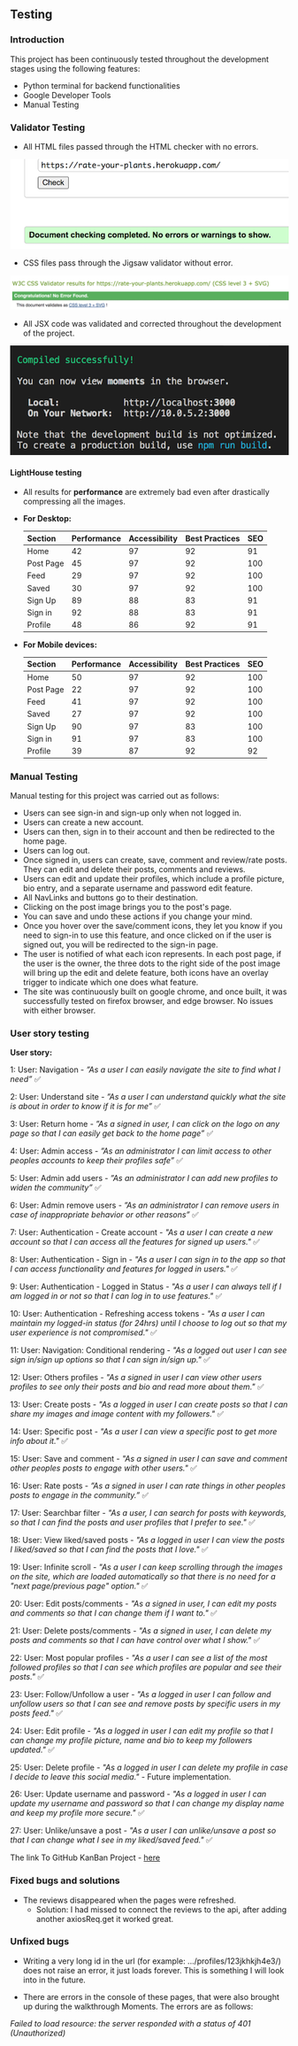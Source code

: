 ## **Testing**
### **Introduction**
This project has been continuously tested throughout the development stages using the following features:
- Python terminal for backend functionalities
- Google Developer Tools
- Manual Testing

### **Validator Testing**
- All HTML files passed through the HTML checker with no errors.

![screenshot](documentation/test_screenshots/html-check.png)


- CSS files pass through the Jigsaw validator without error.

![screenshot](documentation/test_screenshots/css-check.png)

- All JSX code was validated and corrected throughout the development of the project.

![screenshot](documentation/test_screenshots/jsx-check.png)


#### **LightHouse testing**

- All results for **performance** are extremely bad even after drastically compressing all the images.

* **For Desktop:**

    | Section | Performance | Accessibility | Best Practices | SEO |
    | --- | --- | --- | --- | --- |
    | Home | 42 | 97 | 92 | 91 |
    | Post Page | 45 | 97 | 92 | 100 |
    | Feed | 29 | 97 | 92 | 100 |
    | Saved | 30 | 97 | 92 | 100 |
    | Sign Up | 89 | 88 | 83 | 91 |
    | Sign in | 92 | 88 | 83 | 91 |
    | Profile | 48 | 86 | 92 | 91 |

* **For Mobile devices:**

    | Section | Performance | Accessibility | Best Practices | SEO |
    | --- | --- | --- | --- | --- |
    | Home | 50 | 97 | 92 | 100 |
    | Post Page | 22 | 97 | 92 | 100 |
    | Feed | 41 | 97 | 92 | 100 |
    | Saved | 27 | 97 | 92 | 100 |
    | Sign Up | 90 | 97 | 83 | 100 |
    | Sign in | 91 | 97 | 83 | 100 |
    | Profile | 39 | 87 | 92 | 92 |


### **Manual Testing**
Manual testing for this project was carried out as follows: 
- Users can see sign-in and sign-up only when not logged in.
- Users can create a new account.
- Users can then, sign in to their account and then be redirected to the home page.
- Users can log out.
- Once signed in, users can create, save, comment and review/rate posts. They can edit and delete their posts, comments and reviews. 
- Users can edit and update their profiles, which include a profile picture, bio entry, and a separate username and password edit feature.
- All NavLinks and buttons go to their destination.
- Clicking on the post image brings you to the post's page.
- You can save and undo these actions if you change your mind.
- Once you hover over the save/comment icons, they let you know if you need to sign-in to use this feature, and once clicked on if the user is signed out, you will be redirected to the sign-in page.
- The user is notified of what each icon represents. In each post page, if the user is the owner, the three dots to the right side of the post image will bring up the edit and delete feature, both icons have an overlay trigger to indicate which one does what feature.
- The site was continuously built on google chrome, and once built, it was successfully tested on firefox browser, and edge browser. No issues with either browser.

### **User story testing**
**User story:**

1: User: Navigation - *”As a user I can easily navigate the site to find what I need”* ✅

2: User: Understand site - *”As a user I can understand quickly what the site is about in order to know if it is for me”* ✅

3: User: Return home - *”As a signed in user, I can click on the logo on any page so that I can easily get back to the home page”* ✅

4: User: Admin access - *”As an administrator I can limit access to other peoples accounts to keep their profiles safe”* ✅

5: User: Admin add users - *”As an administrator I can add new profiles to widen the community”* ✅

6: User: Admin remove users - *”As an administrator I can remove users in case of inappropriate behavior or other reasons”* ✅

7: User: Authentication - Create account - *"As a user I can create a new account so that I can access all the features 
for signed up users."* ✅

8: User: Authentication - Sign in - *"As a user I can sign in to the app so that I can access functionality and features for logged in users."* ✅

9: User: Authentication - Logged in Status - *"As a user I can always tell if I am logged in or not so that I can log in to use features."* ✅

10: User: Authentication - Refreshing access tokens - *"As a user I can maintain my logged-in status (for 24hrs) until I choose to log out so that my user experience is not compromised."* ✅

11: User: Navigation: Conditional rendering - *"As a logged out user I can see sign in/sign up options so that I 
can sign in/sign up."* ✅

12: User: Others profiles - *"As a signed in user I can view other users profiles to see only their posts and bio and read more 
about them."* ✅

13: User: Create posts - *"As a logged in user I can create posts so that I can share my images and image content 
with my followers."* ✅

14: User: Specific post - *"As a user I can view a specific post to get more info about it."* ✅

15: User: Save and comment - *"As a signed in user I can save and comment other peoples posts to engage with other users."* ✅

16: User: Rate posts - *”As a signed in user I can rate things in other peoples posts to engage in the community.”* ✅

17: User: Searchbar filter - *"As a user, I can search for posts with keywords, so that I can find the posts and user profiles that I prefer to see."* ✅

18: User: View liked/saved posts - *"As a logged in user I can view the posts I liked/saved so that I can find the posts 
that I love."* ✅

19: User: Infinite scroll - *"As a user I can keep scrolling through the images on the site, which are loaded automatically so that there is no need for a "next page/previous page" option."* ✅

20: User: Edit posts/comments - *"As a signed in user, I can edit my posts and comments so that I can change them if I 
want to."* ✅

21: User: Delete posts/comments - *"As a signed in user, I can delete my posts and comments so that I can have control over what I show."* ✅

22: User: Most popular profiles - *"As a user I can see a list of the most followed profiles so that I can see which profiles are popular and see their posts."* ✅

23: User: Follow/Unfollow a user - *"As a logged in user I can follow and unfollow users so that I can see and remove posts by specific users in my posts feed."* ✅

24: User: Edit profile - *"As a logged in user I can edit my profile so that I can change my profile picture, name and bio to keep my followers updated."* ✅

25: User: Delete profile - *"As a logged in user I can delete my profile in case I decide to leave this social media."* - Future implementation.

26: User: Update username and password - *"As a logged in user I can update my username and password so that I can change my display name and keep my profile more secure."* ✅

27: User: Unlike/unsave a post - *"As a user I can unlike/unsave a post so that I can change what I see in my liked/saved feed."* ✅


The link To GitHub KanBan Project - [here](https://github.com/users/Krnsand/projects/5)

### **Fixed bugs and solutions**

- The reviews disappeared when the pages were refreshed.
    * Solution: I had missed to connect the reviews to the api, after adding another axiosReq.get it worked great.

### **Unfixed bugs**
- Writing a very long id in the url (for example: .../profiles/123jkhkjh4e3/) does not raise an error, it just loads forever. This is something I will look into in the future.

- There are errors in the console of these pages, that were also brought up during the walkthrough Moments. The errors are as follows:

*Failed to load resource: the server responded with a status of 401 (Unauthorized)*